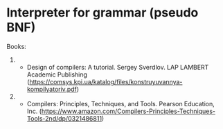 # Interpreter for grammar (pseudo BNF)

Books:
1) - Design of compilers: A tutorial. Sergey Sverdlov. LAP LAMBERT Academic Publishing (https://comsys.kpi.ua/katalog/files/konstruyuvannya-kompilyatoriv.pdf)
2) - Compilers: Principles, Techniques, and Tools. 	Pearson Education, Inc. (https://www.amazon.com/Compilers-Principles-Techniques-Tools-2nd/dp/0321486811)
